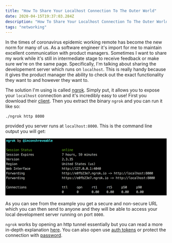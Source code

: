 ```yaml
---
title: "How To Share Your Localhost Connection To The Outer World"
date: 2020-04-15T19:37:03.284Z
description: "How To Share Your Localhost Connection To The Outer World By Openning a Tunnel"
tags: "networking"
---
```


In the times of coronavirus epidemic working remote has become the new norm for many of us. As a software engineer it's import for me to maintain excellent communication with product managers. Sometimes I want to share my work while it's still in intermediate stage to receive feedback or make sure we're on the same page. Specifically, I'm talking about sharing the developement server which runs on `localhost`. This is really handy because it gives the product manager the ability to check out the exact functionality they want to and however they want to.

The solution I'm using is called [ngrok](https://ngrok.com). Simply put, it allows you to expose your `localhost` connection and it's incredibly easy to use! First you download their [client](https://ngrok.com/download). Then you extract the binary `ngrok` and you can run it like so:

```
./ngrok http 8000
```

provided you server runs at `localhost:8000`. This is the command line output you will get:

![ngrok output](./ngrok.png)

As you can see from the example you get a secure and non-secure URL which you can then send to anyone and they will be able to access your local development server running on port `8000`.

`ngrok` works by opening an http tunnel essentially but you can read a more in-depth explanation [here](https://github.com/inconshreveable/ngrok/blob/master/docs/DEVELOPMENT.md). You can also open use [auth tokens](https://ngrok.com/docs#getting-started-authtoken) or protect the connection with [password](https://ngrok.com/docs#http-auth).
